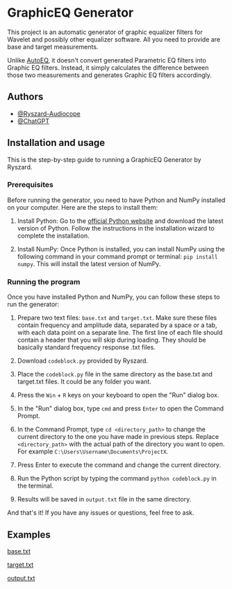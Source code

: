 
# GraphicEQ Generator

This project is an automatic generator of graphic equalizer filters for Wavelet and possibly other equalizer software. All you need to provide are base and target measurements.

Unlike [AutoEQ](https://github.com/jaakkopasanen/AutoEq), it doesn't convert generated Parametric EQ filters into Graphic EQ filters. Instead, it simply calculates the difference between those two measurements and generates Graphic EQ filters accordingly.
## Authors

- [@Ryszard-Audiocope](https://github.com/Ryszard-Audiocope)
- [@ChatGPT](https://chat.openai.com/chat)


## Installation and usage
This is the step-by-step guide to running a GraphicEQ Generator by Ryszard. 
### Prerequisites
Before running the generator, you need to have Python and NumPy installed on your computer. 	Here are the steps to install them:

1. Install Python: Go to the [official Python website](https://www.python.org/downloads/) and download the latest version of Python. Follow the instructions in the installation wizard to complete the installation.

2. Install NumPy: Once Python is installed, you can install NumPy using the following command in your command prompt or terminal: ```pip install numpy```. This will install the latest version of NumPy.

### Running the program
Once you have installed Python and NumPy, you can follow these steps to run the generator:

1. Prepare two text files: ```base.txt``` and ```target.txt```. Make sure these files contain frequency and amplitude data, separated by a space or a tab, with each data point on a separate line. The first line of each file should contain a header that you will skip during loading. They should be basically standard frequency response .txt files.

2. Download ```codeblock.py``` provided by Ryszard.

3. Place the ```codeblock.py``` file in the same directory as the base.txt and target.txt files. It could be any folder you want.

4. Press the ```Win``` + ```R``` keys on your keyboard to open the "Run" dialog box.

5. In the "Run" dialog box, type ```cmd``` and press ```Enter``` to open the Command Prompt.

6. In the Command Prompt, type ```cd <directory_path>``` to change the current directory to the one you have made in previous steps. Replace ```<directory_path>``` with the actual path of the directory you want to open. For example ```C:\Users\Username\Documents\ProjectX```.

7. Press Enter to execute the command and change the current directory.

8. Run the Python script by typing the command ```python codeblock.py``` in the terminal.

9. Results will be saved in ```output.txt``` file in the same directory.

And that's it! If you have any issues or questions, feel free to ask.
## Examples
[base.txt](https://github.com/Ryszard-Audiocope/GraphicEQ-generator/blob/main/examples/base.txt)

[target.txt](https://github.com/Ryszard-Audiocope/GraphicEQ-generator/blob/main/examples/target.txt)

[output.txt](https://github.com/Ryszard-Audiocope/GraphicEQ-generator/blob/main/examples/output.txt)
